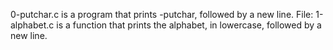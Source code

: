 0-putchar.c is a program that prints -putchar, followed by a new line.
File: 1-alphabet.c is a function that prints the alphabet, in lowercase, followed by a new line.
